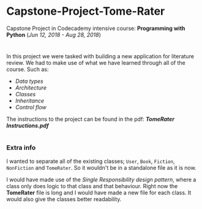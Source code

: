 # Capstone-Project-Tome-Rater
Capstone Project in Codecademy intensive course: **Programming with Python** (_Jun 12, 2018 - Aug 28, 2018_)
#

In this project we were tasked with building a new application for literature review. 
We had to make use of what we have learned through all of the course. 
Such as:
- _Data types_
- _Architecture_
- _Classes_ 
- _Inheritance_
- _Control flow_

The instructions to the project can be found in the pdf: **_TomeRater Instructions.pdf_** 
#
### Extra info
I wanted to separate all of the existing classes; `User`, `Book`, `Fiction`, `NonFiction` and `TomeRater`.
So it wouldn't be in a standalone file as it is now.

I would have made use of the _Single Responsibility design pattern_, where a class only does logic to that class and that behaviour. 
Right now the **TomeRater** file is long and I would have made a new file for each class. It would also give the classes better readability. 
